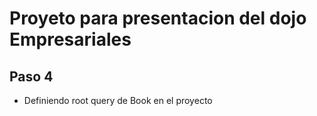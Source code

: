 # Proyeto para presentacion del dojo Empresariales

## Paso 4

* Definiendo root query de Book en el proyecto